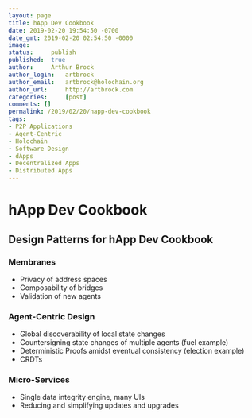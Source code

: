 ```yaml
---
layout: page
title: hApp Dev Cookbook
date: 2019-02-20 19:54:50 -0700
date_gmt: 2019-02-20 02:54:50 -0000
image: 		
status: 	publish
published: 	true
author: 	Arthur Brock
author_login: 	artbrock
author_email: 	artbrock@holochain.org
author_url: 	http://artbrock.com
categories: 	[post]
comments: []
permalink: /2019/02/20/happ-dev-cookbook
tags:
- P2P Applications
- Agent-Centric
- Holochain
- Software Design
- dApps
- Decentralized Apps
- Distributed Apps
---
```


#  hApp Dev Cookbook

## Design Patterns for hApp Dev Cookbook

### Membranes
 * Privacy of address spaces
 * Composability of bridges
 * Validation of new agents
### Agent-Centric Design
 * Global discoverability of local state changes
 * Countersigning state changes of multiple agents (fuel example)
 * Deterministic Proofs amidst eventual consistency (election example)
 * CRDTs
### Micro-Services
 * Single data integrity engine, many UIs
 * Reducing and simplifying updates and upgrades
